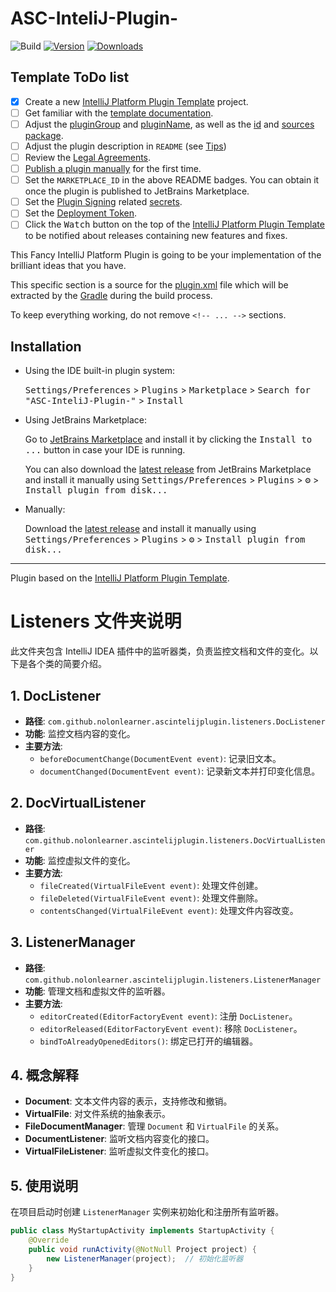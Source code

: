 # ASC-InteliJ-Plugin-

![Build](https://github.com/Nolonlearner/ASC-InteliJ-Plugin-/workflows/Build/badge.svg)
[![Version](https://img.shields.io/jetbrains/plugin/v/MARKETPLACE_ID.svg)](https://plugins.jetbrains.com/plugin/MARKETPLACE_ID)
[![Downloads](https://img.shields.io/jetbrains/plugin/d/MARKETPLACE_ID.svg)](https://plugins.jetbrains.com/plugin/MARKETPLACE_ID)

## Template ToDo list
- [x] Create a new [IntelliJ Platform Plugin Template][template] project.
- [ ] Get familiar with the [template documentation][template].
- [ ] Adjust the [pluginGroup](./gradle.properties) and [pluginName](./gradle.properties), as well as the [id](./src/main/resources/META-INF/plugin.xml) and [sources package](./src/main/kotlin).
- [ ] Adjust the plugin description in `README` (see [Tips][docs:plugin-description])
- [ ] Review the [Legal Agreements](https://plugins.jetbrains.com/docs/marketplace/legal-agreements.html?from=IJPluginTemplate).
- [ ] [Publish a plugin manually](https://plugins.jetbrains.com/docs/intellij/publishing-plugin.html?from=IJPluginTemplate) for the first time.
- [ ] Set the `MARKETPLACE_ID` in the above README badges. You can obtain it once the plugin is published to JetBrains Marketplace.
- [ ] Set the [Plugin Signing](https://plugins.jetbrains.com/docs/intellij/plugin-signing.html?from=IJPluginTemplate) related [secrets](https://github.com/JetBrains/intellij-platform-plugin-template#environment-variables).
- [ ] Set the [Deployment Token](https://plugins.jetbrains.com/docs/marketplace/plugin-upload.html?from=IJPluginTemplate).
- [ ] Click the <kbd>Watch</kbd> button on the top of the [IntelliJ Platform Plugin Template][template] to be notified about releases containing new features and fixes.

<!-- Plugin description -->
This Fancy IntelliJ Platform Plugin is going to be your implementation of the brilliant ideas that you have.

This specific section is a source for the [plugin.xml](/src/main/resources/META-INF/plugin.xml) file which will be extracted by the [Gradle](/build.gradle.kts) during the build process.

To keep everything working, do not remove `<!-- ... -->` sections. 
<!-- Plugin description end -->

## Installation

- Using the IDE built-in plugin system:
  
  <kbd>Settings/Preferences</kbd> > <kbd>Plugins</kbd> > <kbd>Marketplace</kbd> > <kbd>Search for "ASC-InteliJ-Plugin-"</kbd> >
  <kbd>Install</kbd>
  
- Using JetBrains Marketplace:

  Go to [JetBrains Marketplace](https://plugins.jetbrains.com/plugin/MARKETPLACE_ID) and install it by clicking the <kbd>Install to ...</kbd> button in case your IDE is running.

  You can also download the [latest release](https://plugins.jetbrains.com/plugin/MARKETPLACE_ID/versions) from JetBrains Marketplace and install it manually using
  <kbd>Settings/Preferences</kbd> > <kbd>Plugins</kbd> > <kbd>⚙️</kbd> > <kbd>Install plugin from disk...</kbd>

- Manually:

  Download the [latest release](https://github.com/Nolonlearner/ASC-InteliJ-Plugin-/releases/latest) and install it manually using
  <kbd>Settings/Preferences</kbd> > <kbd>Plugins</kbd> > <kbd>⚙️</kbd> > <kbd>Install plugin from disk...</kbd>


---
Plugin based on the [IntelliJ Platform Plugin Template][template].

[template]: https://github.com/JetBrains/intellij-platform-plugin-template
[docs:plugin-description]: https://plugins.jetbrains.com/docs/intellij/plugin-user-experience.html#plugin-description-and-presentation


# Listeners 文件夹说明

此文件夹包含 IntelliJ IDEA 插件中的监听器类，负责监控文档和文件的变化。以下是各个类的简要介绍。

## 1. DocListener

- **路径**: `com.github.nolonlearner.ascintelijplugin.listeners.DocListener`
- **功能**: 监控文档内容的变化。
- **主要方法**:
  - `beforeDocumentChange(DocumentEvent event)`: 记录旧文本。
  - `documentChanged(DocumentEvent event)`: 记录新文本并打印变化信息。

## 2. DocVirtualListener

- **路径**: `com.github.nolonlearner.ascintelijplugin.listeners.DocVirtualListener`
- **功能**: 监控虚拟文件的变化。
- **主要方法**:
  - `fileCreated(VirtualFileEvent event)`: 处理文件创建。
  - `fileDeleted(VirtualFileEvent event)`: 处理文件删除。
  - `contentsChanged(VirtualFileEvent event)`: 处理文件内容改变。

## 3. ListenerManager

- **路径**: `com.github.nolonlearner.ascintelijplugin.listeners.ListenerManager`
- **功能**: 管理文档和虚拟文件的监听器。
- **主要方法**:
  - `editorCreated(EditorFactoryEvent event)`: 注册 `DocListener`。
  - `editorReleased(EditorFactoryEvent event)`: 移除 `DocListener`。
  - `bindToAlreadyOpenedEditors()`: 绑定已打开的编辑器。

## 4. 概念解释

- **Document**: 文本文件内容的表示，支持修改和撤销。
- **VirtualFile**: 对文件系统的抽象表示。
- **FileDocumentManager**: 管理 `Document` 和 `VirtualFile` 的关系。
- **DocumentListener**: 监听文档内容变化的接口。
- **VirtualFileListener**: 监听虚拟文件变化的接口。

## 5. 使用说明

在项目启动时创建 `ListenerManager` 实例来初始化和注册所有监听器。

```java
public class MyStartupActivity implements StartupActivity {
    @Override
    public void runActivity(@NotNull Project project) {
        new ListenerManager(project);  // 初始化监听器
    }
}

